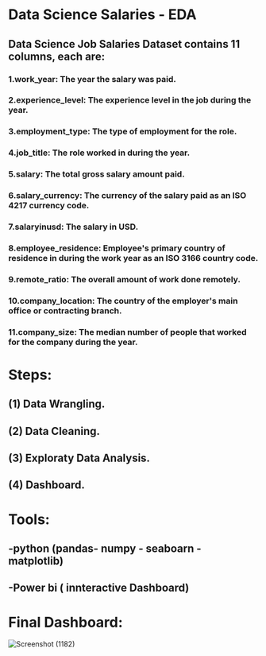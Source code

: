 # Data Science Salaries - EDA
## Data Science Job Salaries Dataset contains 11 columns, each are:
### 1.work_year: The year the salary was paid.
### 2.experience_level: The experience level in the job during the year.
### 3.employment_type: The type of employment for the role.
### 4.job_title: The role worked in during the year.
### 5.salary: The total gross salary amount paid.
### 6.salary_currency: The currency of the salary paid as an ISO 4217 currency code.
### 7.salaryinusd: The salary in USD.
### 8.employee_residence: Employee's primary country of residence in during the work year as an ISO 3166 country code.
### 9.remote_ratio: The overall amount of work done remotely.
### 10.company_location: The country of the employer's main office or contracting branch.
### 11.company_size: The median number of people that worked for the company during the year.

# Steps:
## (1) Data Wrangling.
## (2) Data Cleaning.
## (3) Exploraty Data Analysis.
## (4) Dashboard.


 # Tools:
## -python (pandas- numpy - seaboarn - matplotlib)
## -Power bi ( innteractive Dashboard)

# Final Dashboard:
![Screenshot (1182)](https://github.com/elmagry123/Data-Science-Salaries---EDA/assets/124198691/e05787cc-3acb-44b7-99a6-fe7447137693)


